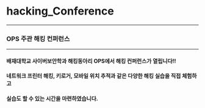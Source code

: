 # hacking_Conference   
***
### OPS 주관 해킹 컨퍼런스   
***
#### 배재대학교 사이버보안학과 해킹동아리 OPS에서 해킹 컨퍼런스가 열립니다!!   
#### 네트워크 프린터 해킹, 키로거, 모바일 위치 추적과 같은 다양한 해킹 실습을 직접 체험하고    
#### 실습도 할 수 있는 시간을 마련하였습니다. 

